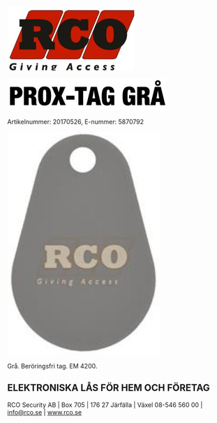 ![](_page_0_Picture_0.jpeg)

![](_page_0_Picture_1.jpeg)

Artikelnummer: 20170526, E-nummer: 5870792

![](_page_0_Picture_3.jpeg)

Grå. Beröringsfri tag. EM 4200.

## ELEKTRONISKA LÅS FÖR HEM OCH FÖRETAG

RCO Security AB | Box 705 | 176 27 Järfälla | Växel 08-546 560 00 | info@rco.se | www.rco.se